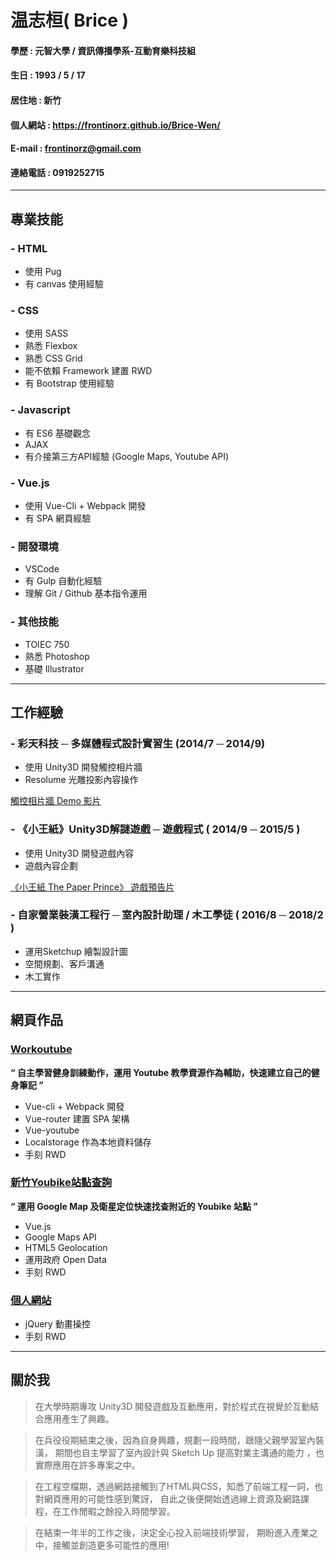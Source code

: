# 温志桓( Brice )

#### 學歷 : 元智大學 / 資訊傳播學系-互動育樂科技組
#### 生日 : 1993 / 5 / 17
#### 居住地 : 新竹
#### 個人網站 : https://frontinorz.github.io/Brice-Wen/
#### E-mail : frontinorz@gmail.com
#### 連絡電話 : 0919252715
---

## 專業技能

### - HTML
* 使用 Pug
* 有 canvas 使用經驗
### - CSS
* 使用 SASS
* 熟悉 Flexbox
* 熟悉 CSS Grid
* 能不依賴 Framework 建置 RWD
* 有 Bootstrap 使用經驗
### - Javascript
* 有 ES6 基礎觀念
* AJAX
* 有介接第三方API經驗 (Google Maps, Youtube API)
### - Vue.js
* 使用 Vue-Cli + Webpack 開發
* 有 SPA 網頁經驗
### - 開發環境
* VSCode
* 有 Gulp 自動化經驗
* 理解 Git / Github 基本指令運用
### - 其他技能
* TOIEC 750
* 熟悉 Photoshop
* 基礎 Illustrator

---

## 工作經驗

### - 彩天科技 ─ 多媒體程式設計實習生 (2014/7 ─ 2014/9)
* 使用 Unity3D 開發觸控相片牆
* Resolume 光雕投影內容操作

[ 觸控相片牆 Demo 影片](https://youtu.be/If1dIEpFXWA)

### - 《小王紙》Unity3D解謎遊戲 ─ 遊戲程式 ( 2014/9 ─ 2015/5 )
* 使用 Unity3D 開發遊戲內容
* 遊戲內容企劃

[《小王紙 The Paper Prince》 遊戲預告片](https://youtu.be/ZiYNX9rny78)

### - 自家營業裝潢工程行 ─ 室內設計助理 / 木工學徒 ( 2016/8 ─ 2018/2 )
* 運用Sketchup 繪製設計圖
* 空間規劃、客戶溝通
* 木工實作

---

## 網頁作品

### [Workoutube](https://frontinorz.github.io/workoutube/#/)
**“ 自主學習健身訓練動作，運用 Youtube 教學資源作為輔助，快速建立自己的健身筆記 ”**
* Vue-cli + Webpack 開發
* Vue-router 建置 SPA 架構
* Vue-youtube
* Localstorage 作為本地資料儲存
* 手刻 RWD

### [新竹Youbike站點查詢](https://frontinorz.github.io/Google-map/)
**“ 運用 Google Map 及衛星定位快速找查附近的 Youbike 站點 ”**
* Vue.js
* Google Maps API
* HTML5 Geolocation
* 運用政府 Open Data
* 手刻 RWD

### [個人網站](https://frontinorz.github.io/Brice-Wen/)
* jQuery 動畫操控
* 手刻 RWD

---

## 關於我
> 在大學時期專攻 Unity3D 開發遊戲及互動應用，對於程式在視覺於互動結合應用產生了興趣。

> 在兵役役期結束之後，因為自身興趣，規劃一段時間，跟隨父親學習室內裝潢，
> 期間也自主學習了室內設計與 Sketch Up 提高對業主溝通的能力 ，也實際應用在許多專案之中。

> 在工程空檔期，透過網路接觸到了HTML與CSS，知悉了前端工程一詞，也對網頁應用的可能性感到驚訝，
> 自此之後便開始透過線上資源及網路課程，在工作閒暇之餘投入時間學習。

> 在結束一年半的工作之後，決定全心投入前端技術學習，
> 期盼進入產業之中，接觸並創造更多可能性的應用!
